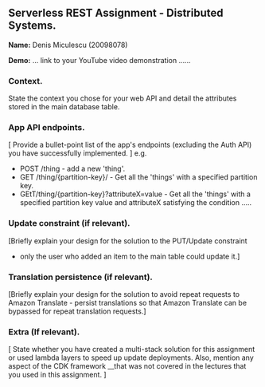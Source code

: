 ## Serverless REST Assignment - Distributed Systems.

__Name:__ Denis Miculescu (20098078)

__Demo:__ ... link to your YouTube video demonstration ......

### Context.

State the context you chose for your web API and detail the attributes stored in the main database table.

### App API endpoints.

[ Provide a bullet-point list of the app's endpoints (excluding the Auth API) you have successfully implemented. ]
e.g.
 
+ POST /thing - add a new 'thing'.
+ GET /thing/{partition-key}/ - Get all the 'things' with a specified partition key.
+ GEtT/thing/{partition-key}?attributeX=value - Get all the 'things' with a specified partition key value and attributeX satisfying the condition .....

### Update constraint (if relevant).

[Briefly explain your design for the solution to the PUT/Update constraint 
- only the user who added an item to the main table could update it.]

### Translation persistence (if relevant).

[Briefly explain your design for the solution to avoid repeat requests to Amazon Translate - persist translations so that Amazon Translate can be bypassed for repeat translation requests.]

###  Extra (If relevant).

[ State whether you have created a multi-stack solution for this assignment or used lambda layers to speed up update deployments. Also, mention any aspect of the CDK framework __that was not covered in the lectures that you used in this assignment. ]